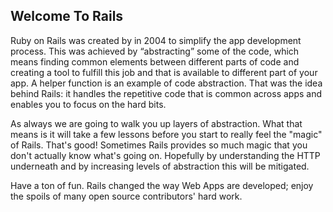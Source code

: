 ## Welcome To Rails

Ruby on Rails was created by in 2004 to simplify the app development process. This was achieved by “abstracting” some of the code, which means finding common elements between different parts of code and creating a tool to fulfill this job and that is available to different part of your app. A helper function is an example of code abstraction. That was the idea behind Rails: it handles the repetitive code that is common across apps and enables you to focus on the hard bits.

As always we are going to walk you up layers of abstraction. What that means is it will take a few lessons before you start to really feel the "magic" of Rails. That's good! Sometimes Rails provides so much magic that you don't actually know what's going on. Hopefully by understanding the HTTP underneath and by increasing levels of abstraction this will be mitigated.

Have a ton of fun. Rails changed the way Web Apps are developed; enjoy the spoils of many open source contributors' hard work.
